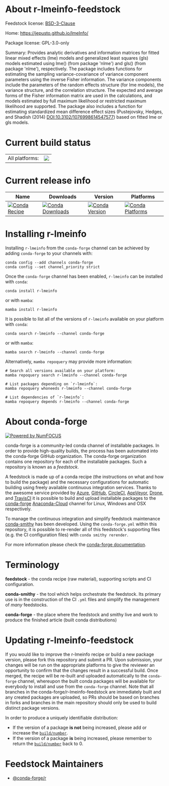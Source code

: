 About r-lmeinfo-feedstock
=========================

Feedstock license: [BSD-3-Clause](https://github.com/conda-forge/r-lmeinfo-feedstock/blob/main/LICENSE.txt)

Home: https://jepusto.github.io/lmeInfo/

Package license: GPL-3.0-only

Summary: Provides analytic derivatives and information matrices for fitted linear mixed effects (lme) models and generalized least squares (gls) models estimated using lme() (from package 'nlme') and gls() (from package 'nlme'), respectively. The package includes functions for estimating the sampling variance-covariance of variance component parameters using the inverse Fisher information. The variance components include the parameters of the random effects structure (for lme models), the variance structure, and the correlation structure. The expected and average forms of the Fisher information matrix are used in the calculations, and models estimated by full maximum likelihood or restricted maximum likelihood are supported. The package also includes a function for estimating standardized mean difference effect sizes (Pustejovsky, Hedges, and Shadish (2014) <DOI:10.3102/1076998614547577>) based on fitted lme or gls models.

Current build status
====================


<table><tr><td>All platforms:</td>
    <td>
      <a href="https://dev.azure.com/conda-forge/feedstock-builds/_build/latest?definitionId=13020&branchName=main">
        <img src="https://dev.azure.com/conda-forge/feedstock-builds/_apis/build/status/r-lmeinfo-feedstock?branchName=main">
      </a>
    </td>
  </tr>
</table>

Current release info
====================

| Name | Downloads | Version | Platforms |
| --- | --- | --- | --- |
| [![Conda Recipe](https://img.shields.io/badge/recipe-r--lmeinfo-green.svg)](https://anaconda.org/conda-forge/r-lmeinfo) | [![Conda Downloads](https://img.shields.io/conda/dn/conda-forge/r-lmeinfo.svg)](https://anaconda.org/conda-forge/r-lmeinfo) | [![Conda Version](https://img.shields.io/conda/vn/conda-forge/r-lmeinfo.svg)](https://anaconda.org/conda-forge/r-lmeinfo) | [![Conda Platforms](https://img.shields.io/conda/pn/conda-forge/r-lmeinfo.svg)](https://anaconda.org/conda-forge/r-lmeinfo) |

Installing r-lmeinfo
====================

Installing `r-lmeinfo` from the `conda-forge` channel can be achieved by adding `conda-forge` to your channels with:

```
conda config --add channels conda-forge
conda config --set channel_priority strict
```

Once the `conda-forge` channel has been enabled, `r-lmeinfo` can be installed with `conda`:

```
conda install r-lmeinfo
```

or with `mamba`:

```
mamba install r-lmeinfo
```

It is possible to list all of the versions of `r-lmeinfo` available on your platform with `conda`:

```
conda search r-lmeinfo --channel conda-forge
```

or with `mamba`:

```
mamba search r-lmeinfo --channel conda-forge
```

Alternatively, `mamba repoquery` may provide more information:

```
# Search all versions available on your platform:
mamba repoquery search r-lmeinfo --channel conda-forge

# List packages depending on `r-lmeinfo`:
mamba repoquery whoneeds r-lmeinfo --channel conda-forge

# List dependencies of `r-lmeinfo`:
mamba repoquery depends r-lmeinfo --channel conda-forge
```


About conda-forge
=================

[![Powered by
NumFOCUS](https://img.shields.io/badge/powered%20by-NumFOCUS-orange.svg?style=flat&colorA=E1523D&colorB=007D8A)](https://numfocus.org)

conda-forge is a community-led conda channel of installable packages.
In order to provide high-quality builds, the process has been automated into the
conda-forge GitHub organization. The conda-forge organization contains one repository
for each of the installable packages. Such a repository is known as a *feedstock*.

A feedstock is made up of a conda recipe (the instructions on what and how to build
the package) and the necessary configurations for automatic building using freely
available continuous integration services. Thanks to the awesome service provided by
[Azure](https://azure.microsoft.com/en-us/services/devops/), [GitHub](https://github.com/),
[CircleCI](https://circleci.com/), [AppVeyor](https://www.appveyor.com/),
[Drone](https://cloud.drone.io/welcome), and [TravisCI](https://travis-ci.com/)
it is possible to build and upload installable packages to the
[conda-forge](https://anaconda.org/conda-forge) [Anaconda-Cloud](https://anaconda.org/)
channel for Linux, Windows and OSX respectively.

To manage the continuous integration and simplify feedstock maintenance
[conda-smithy](https://github.com/conda-forge/conda-smithy) has been developed.
Using the ``conda-forge.yml`` within this repository, it is possible to re-render all of
this feedstock's supporting files (e.g. the CI configuration files) with ``conda smithy rerender``.

For more information please check the [conda-forge documentation](https://conda-forge.org/docs/).

Terminology
===========

**feedstock** - the conda recipe (raw material), supporting scripts and CI configuration.

**conda-smithy** - the tool which helps orchestrate the feedstock.
                   Its primary use is in the construction of the CI ``.yml`` files
                   and simplify the management of *many* feedstocks.

**conda-forge** - the place where the feedstock and smithy live and work to
                  produce the finished article (built conda distributions)


Updating r-lmeinfo-feedstock
============================

If you would like to improve the r-lmeinfo recipe or build a new
package version, please fork this repository and submit a PR. Upon submission,
your changes will be run on the appropriate platforms to give the reviewer an
opportunity to confirm that the changes result in a successful build. Once
merged, the recipe will be re-built and uploaded automatically to the
`conda-forge` channel, whereupon the built conda packages will be available for
everybody to install and use from the `conda-forge` channel.
Note that all branches in the conda-forge/r-lmeinfo-feedstock are
immediately built and any created packages are uploaded, so PRs should be based
on branches in forks and branches in the main repository should only be used to
build distinct package versions.

In order to produce a uniquely identifiable distribution:
 * If the version of a package **is not** being increased, please add or increase
   the [``build/number``](https://docs.conda.io/projects/conda-build/en/latest/resources/define-metadata.html#build-number-and-string).
 * If the version of a package **is** being increased, please remember to return
   the [``build/number``](https://docs.conda.io/projects/conda-build/en/latest/resources/define-metadata.html#build-number-and-string)
   back to 0.

Feedstock Maintainers
=====================

* [@conda-forge/r](https://github.com/conda-forge/r/)

